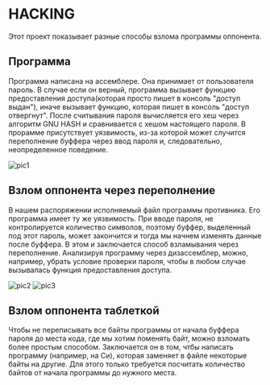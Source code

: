 # HACKING
Этот проект показывает разные способы взлома программы оппонента.

## Программа
Программа написана на ассемблере. Она принимает от пользователя пароль. В случае если он верный, программа вызывает функцию предоставления доступа(которая просто пишет в консоль "доступ выдан"), иначе вызывает функцию, которая пишет в консоль "доступ отвергнут". После считывания пароля вычисляется его хеш через алгоритм GNU HASH и сравнивается с хешом настоящего пароля. 
В прорамме присутствует уязвимость, из-за которой может случится переполнение буффера через ввод пароля и, следовательно, неопределенное поведение.

![pic1](https://github.com/ask0later/hacking/blob/e3989dde3acbc0d17f23bb2e2c8b4b8b3d4366a5/pic1.png)

## Взлом оппонента через переполнение
В нашем распоряжении исполняемый файл программы противника. Его программа имеет ту же уязвимость. При вводе пароля, не контролируется количество символов, поэтому буффер, выделенный под этот пароль, может закончится и тогда мы начнем изменять данные после буффера. В этом и заключается способ взламывания через переполнение. Анализируя программу через дизассемблер, можно, например, убрать условие проверки пароля, чтобы в любом случае вызывалась функция предоставления доступа.

![pic2](https://github.com/ask0later/hacking/blob/c9a6b5e43bcc1b945ff12d5d70d7582f2d7accdd/pic2.png)
![pic3](https://github.com/ask0later/hacking/blob/c9a6b5e43bcc1b945ff12d5d70d7582f2d7accdd/pic3.png)

## Взлом оппонента таблеткой
Чтобы не переписывать все байты программы от начала буффера пароля до места кода, где мы хотим поменять байт, можно взломать более простым способом. Заключается он в том, чтбы написать программу (например, на Си), которая заменяет в файле некоторые байты на другие. Для этого только требуется посчитать количество байтов от начала программы до нужного места.

